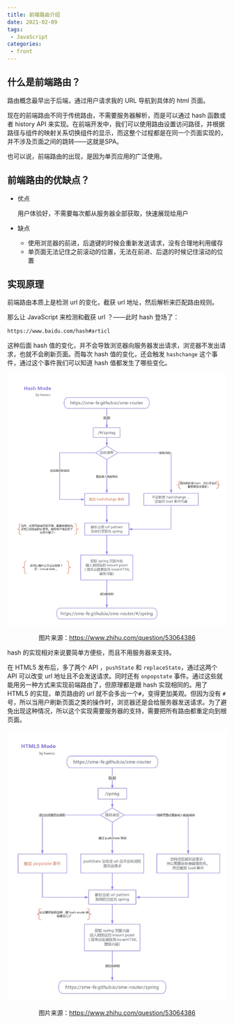 ```yaml
---
title: 前端路由介绍
date: 2021-02-09
tags:
 - JavaScript
categories:
 - front
---
```


## 什么是前端路由？

路由概念最早出于后端，通过用户请求我的 URL 导航到具体的 html 页面。

现在的前端路由不同于传统路由，不需要服务器解析，而是可以通过 hash 函数或者 history API 来实现。在前端开发中，我们可以使用路由设置访问路径，并根据路径与组件的映射关系切换组件的显示，而这整个过程都是在同一个页面实现的，并不涉及页面之间的跳转——这就是SPA。

也可以说，前端路由的出现，是因为单页应用的广泛使用。

## 前端路由的优缺点？

- 优点

  用户体验好，不需要每次都从服务器全部获取，快速展现给用户

- 缺点

  - 使用浏览器的前进，后退键的时候会重新发送请求，没有合理地利用缓存
  - 单页面无法记住之前滚动的位置，无法在前进、后退的时候记住滚动的位置

## 实现原理

前端路由本质上是检测 url 的变化，截获 url 地址，然后解析来匹配路由规则。

那么让 JavaScript 来检测和截获 url ？——此时 hash 登场了：

```sh
https://www.baidu.com/hash#articl
```

这种后面 hash 值的变化，并不会导致浏览器向服务器发出请求，浏览器不发出请求，也就不会刷新页面。而每次 hash 值的变化，还会触发 `hashchange` 这个事件，通过这个事件我们可以知道 hash 值都发生了哪些变化。

![](../imgs/hash_router.jpg)<center>图片来源：https://www.zhihu.com/question/53064386</center>

hash 的实现相对来说要简单方便些，而且不用服务器来支持。

在 HTML5 发布后，多了两个 API ，`pushState` 和 `replaceState`，通过这两个 API 可以改变 url 地址且不会发送请求。同时还有 `onpopstate` 事件。通过这些就能用另一种方式来实现前端路由了，但原理都是跟 hash 实现相同的。用了 HTML5 的实现，单页路由的 url 就不会多出一个`#`，变得更加美观。但因为没有 `#` 号，所以当用户刷新页面之类的操作时，浏览器还是会给服务器发送请求。为了避免出现这种情况，所以这个实现需要服务器的支持，需要把所有路由都重定向到根页面。

![](../imgs/html5_router.jpg)<center>图片来源：https://www.zhihu.com/question/53064386</center>